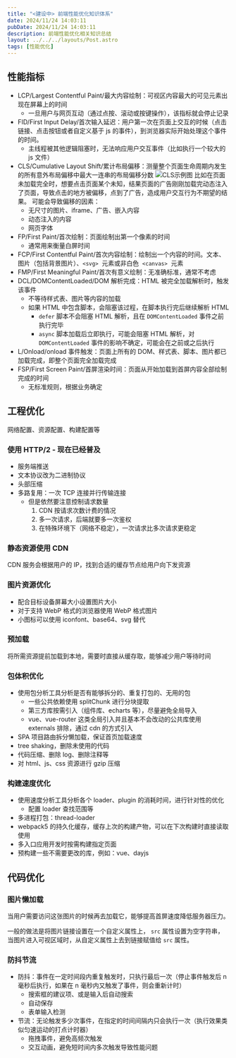 ```yaml
---
title: "<建设中> 前端性能优化知识体系"
date: 2024/11/24 14:03:11
pubDate: 2024/11/24 14:03:11
description: 前端性能优化相关知识总结
layout: ../../../layouts/Post.astro
tags: [性能优化]
---
```


## 性能指标

- LCP/Largest Contentful Paint/最大内容绘制：可视区内容最大的可见元素出现在屏幕上的时间
  - 一旦用户与网页互动（通过点按、滚动或按键操作），该指标就会停止记录
- FID/First Input Delay/首次输入延迟：用户第一次在页面上交互的时候（点击链接、点击按钮或者自定义基于 js 的事件），到浏览器实际开始处理这个事件的时间。
  - 主线程被其他逻辑阻塞时，无法响应用户交互事件（比如执行一个较大的 js 文件）
- CLS/Cumulative Layout Shift/累计布局偏移：测量整个页面生命周期内发生的所有意外布局偏移中最大一连串的布局偏移分数
  ![CLS示例图](https://cdn.jsdelivr.net/gh/qiyuor2/blog-image/img/20241124-cls.png)
  比如在页面未加载完全时，想要点击页面某个未知，结果页面的广告刚刚加载完动态注入了页面，导致点击的地方被偏移，点到了广告，造成用户交互行为不期望的结果。
  可能会导致偏移的因素：
  - 无尺寸的图片、iframe、广告、嵌入内容
  - 动态注入的内容
  - 网页字体
- FP/First Paint/首次绘制：页面绘制出第一个像素的时间
  - 通常用来衡量白屏时间
- FCP/First Contentful Paint/首次内容绘制：绘制出一个内容的时间。文本、图片（包括背景图片）、`<svg>`  元素或非白色  `<canvas>`  元素
- FMP/First Meaningful Paint/首次有意义绘制：无准确标准，通常不考虑
- DCL/DOMContentLoaded/DOM 解析完成：HTML 被完全加载解析时，触发该事件
  - 不等待样式表、图片等内容的加载
  - 如果 HTML 中包含脚本，会阻塞该过程，在脚本执行完后继续解析 HTML
    - `defer` 脚本不会阻塞 HTML 解析，且在 `DOMContentLoaded` 事件之前执行完毕
    - `async` 脚本加载后立即执行，可能会阻塞 HTML 解析，对 `DOMContentLoaded` 事件的影响不确定，可能会在之前或之后执行
- L/Onload/onload 事件触发：页面上所有的 DOM、样式表、脚本、图片都已加载完成，即整个页面完全加载完成
- FSP/First Screen Paint/首屏渲染时间：页面从开始加载到首屏内容全部绘制完成的时间
  - 无标准规则，根据业务确定

## 工程优化

网络配置、资源配置、构建配置等

### 使用 HTTP/2 - 现在已经普及

- 服务端推送
- 文本协议改为二进制协议
- 头部压缩
- 多路复用：一次 TCP 连接并行传输连接
  - 但是依然要注意控制请求数量
    1. CDN 按请求次数计费的情况
    2. 多一次请求，后端就要多一次鉴权
    3. 在特殊环境下（网络不稳定），一次请求比多次请求更稳定

### 静态资源使用 CDN

CDN 服务会根据用户的 IP，找到合适的缓存节点给用户向下发资源

### 图片资源优化

- 配合目标设备屏幕大小设置图片大小
- 对于支持 WebP 格式的浏览器使用 WebP 格式图片
- 小图标可以使用 iconfont、base64、svg 替代

### 预加载

将所需资源提前加载到本地，需要时直接从缓存取，能够减少用户等待时间

### 包体积优化

- 使用包分析工具分析是否有能够拆分的、重复打包的、无用的包
  - 一些公共依赖使用 splitChunk 进行分块提取
  - 第三方库按需引入（组件库、echarts 等），尽量避免全局导入
  - vue、vue-router 这类全局引入并且基本不会改动的公共库使用 externals 排除，通过 cdn 的方式引入
- SPA 项目路由拆分懒加载，保证首页加载速度
- tree shaking，删除未使用的代码
- 代码压缩、删除 log、删除注释等
- 对 html、js、css 资源进行 gzip 压缩

### 构建速度优化

- 使用速度分析工具分析各个 loader、plugin 的消耗时间，进行针对性的优化
  - 配置 loader 查找范围等
- 多进程打包：thread-loader
- webpack5 的持久化缓存，缓存上次的构建产物，可以在下次构建时直接读取使用
- 多入口应用开发时按需构建指定页面
- 预构建一些不需要更改的库，例如：vue、dayjs

## 代码优化

### 图片懒加载

当用户需要访问这张图片的时候再去加载它，能够提高首屏速度降低服务器压力。

一般的做法是将图片链接设置在一个自定义属性上， `src` 属性设置为空字符串，当图片进入可视区域时，从自定义属性上去到链接赋值给 `src` 属性。

### 防抖节流

- 防抖：事件在一定时间段内重复触发时，只执行最后一次（停止事件触发后 n 毫秒后执行，如果在 n 毫秒内又触发了事件，则会重新计时）
  - 搜索框的建议项、或是输入后自动搜索
  - 自动保存
  - 表单输入检测
- 节流：无论触发多少次事件，在指定的时间间隔内只会执行一次（执行效果类似匀速运动的打点计时器）
  - 拖拽事件，避免高频次触发
  - 交互动画，避免短时间内多次触发导致性能问题
